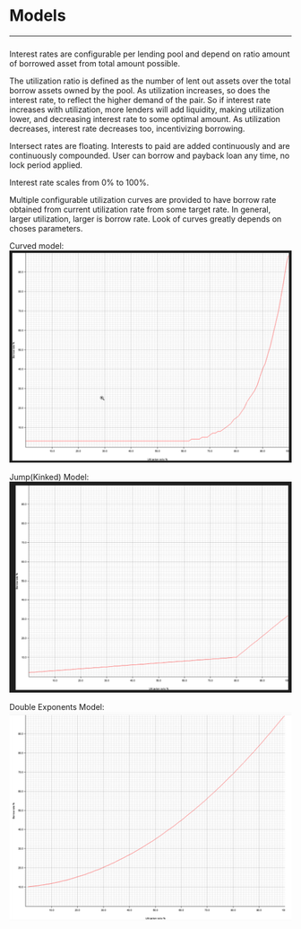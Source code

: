 # Models

* * *

###
Interest rates are configurable per lending pool and depend on ratio amount of borrowed asset from total amount possible.


The utilization ratio is defined as the number of lent out assets over the total borrow assets owned by the pool. As utilization increases, so does the interest rate, to reflect the higher demand of the pair. So if interest rate increases with utilization, more lenders will add liquidity, making utilization lower, and decreasing interest rate to some optimal amount. As utilization decreases, interest rate decreases too, incentivizing borrowing.


Intersect rates are floating. Interests to paid are added continuously and are continuously compounded. User can borrow and payback loan any time, no lock period applied.


Interest rate scales from 0% to 100%.


Multiple configurable utilization curves are provided to have borrow rate obtained from current utilization rate from some target rate. In general, larger utilization, larger is borrow rate. Look of curves greatly depends on choses parameters.


Curved model:
![](../img/technical-specification/graph-curved-model.png)


Jump(Kinked) Model:
![](../img/technical-specification/graph-jump-model.png)


Double Exponents Model:
![](../img/technical-specification/graph-double-exponent-model.png)
